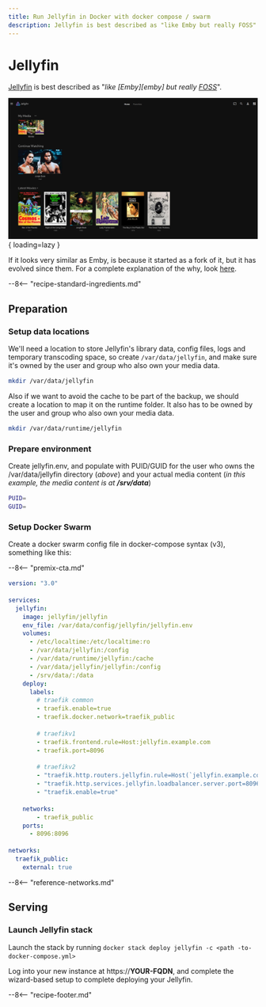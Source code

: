 ```yaml
---
title: Run Jellyfin in Docker with docker compose / swarm
description: Jellyfin is best described as "like Emby but really FOSS"
---
```


# Jellyfin

[Jellyfin](https://jellyfin.org/) is best described as "_like [Emby][emby] but really [FOSS](https://en.wikipedia.org/wiki/Free_and_open-source_software)_".

![Jellyfin Screenshot](../images/jellyfin.png){ loading=lazy }

If it looks very similar as Emby, is because it started as a fork of it, but it has evolved since them. For a complete explanation of the why, look [here](https://jellyfin.org/docs/general/about.html).

--8<-- "recipe-standard-ingredients.md"

## Preparation

### Setup data locations

We'll need a location to store Jellyfin's library data, config files, logs and temporary transcoding space, so create ``/var/data/jellyfin``, and make sure it's owned by the user and group who also own your media data.

```bash
mkdir /var/data/jellyfin
```

Also if we want to avoid the cache to be part of the backup, we should create a location to map it on the runtime folder. It also has to be owned by the user and group who also own your media data.

```bash
mkdir /var/data/runtime/jellyfin
```

### Prepare environment

Create jellyfin.env, and populate with PUID/GUID for the user who owns the /var/data/jellyfin directory (_above_) and your actual media content (_in this example, the media content is at **/srv/data**_)

```bash
PUID=
GUID=
```

### Setup Docker Swarm

Create a docker swarm config file in docker-compose syntax (v3), something like this:

--8<-- "premix-cta.md"

```yaml
version: "3.0"

services:
  jellyfin:
    image: jellyfin/jellyfin
    env_file: /var/data/config/jellyfin/jellyfin.env
    volumes:
      - /etc/localtime:/etc/localtime:ro
      - /var/data/jellyfin:/config
      - /var/data/runtime/jellyfin:/cache
      - /var/data/jellyfin/jellyfin:/config
      - /srv/data/:/data
    deploy:
      labels:
        # traefik common
        - traefik.enable=true
        - traefik.docker.network=traefik_public

        # traefikv1
        - traefik.frontend.rule=Host:jellyfin.example.com
        - traefik.port=8096     

        # traefikv2
        - "traefik.http.routers.jellyfin.rule=Host(`jellyfin.example.com`)"
        - "traefik.http.services.jellyfin.loadbalancer.server.port=8096"
        - "traefik.enable=true"

    networks:
        - traefik_public
    ports:
      - 8096:8096

networks:
  traefik_public:
    external: true
```

--8<-- "reference-networks.md"

## Serving

### Launch Jellyfin stack

Launch the stack by running ```docker stack deploy jellyfin -c <path -to-docker-compose.yml>```

Log into your new instance at https://**YOUR-FQDN**, and complete the wizard-based setup to complete deploying your Jellyfin.

[^1]: I didn't use an [oauth2_proxy](/reference/oauth_proxy/) for this stack, because it would interfere with mobile client support.
[^2]: Got an NVIDIA GPU? See [this blog post](https://www.funkypenguin.co.nz/note/gpu-transcoding-with-emby-plex-using-docker-nvidia/) re how to use your GPU to transcode your media!
[^3]: We don't bother exposing the HTTPS port for Jellyfin, since [Traefik](/docker-swarm/traefik/) is doing the SSL termination for us already.

--8<-- "recipe-footer.md"
